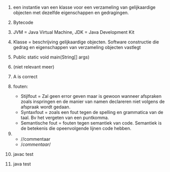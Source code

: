 1. een instantie van een klasse voor een verzameling van gelijkaardige objecten met dezelfde eigenschappen en gedragingen.
2. Bytecode
3. JVM = Java Virtual Machine, JDK = Java Development Kit
4. Klasse = beschrijving gelijkaardige objecten. Software constructie die gedrag en eigenschappen van verzameling objecten vastlegt
5. Public static void main(String[] args)
6. (niet relevant meer)
7. A is correct
8. fouten: 
    * Stijlfout = Zal geen error geven maar is gewoon wanneer afspraken zoals inspringen en de manier van namen declareren niet volgens de afspraak wordt gedaan. 
    * Syntaxfout = zoals een fout tegen de spelling en grammatica van de taal. Bv het vergeten van een puntkomma. 
    * Semantische fout = fouten tegen semantiek van code. Semantiek is de betekenis die opeenvolgende lijnen code hebben.

9. 
    * //commentaar
    * /*commentaar*/
10. javac test
11. java test